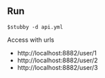 ## Run
```
$stubby -d api.yml
```

Access with urls
* http://localhost:8882/user/1
* http://localhost:8882/user/2
* http://localhost:8882/user/3
